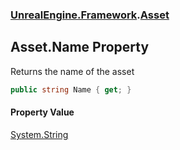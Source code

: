 ### [UnrealEngine.Framework](UnrealEngine_Framework.md 'UnrealEngine.Framework').[Asset](Asset.md 'UnrealEngine.Framework.Asset')
## Asset.Name Property
Returns the name of the asset  
```csharp
public string Name { get; }
```
#### Property Value
[System.String](https://docs.microsoft.com/en-us/dotnet/api/System.String 'System.String')
